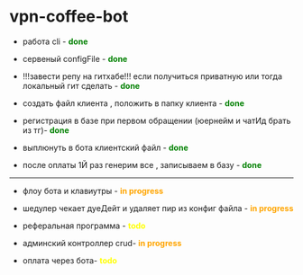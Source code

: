 # vpn-coffee-bot

- работа cli - <span style="color:green">**done**</span>

- сервеный configFile - <span style="color:green">**done**</span>

- !!!завести репу на гитхабе!!! если получиться приватную или тогда локальный гит сделать -  <span style="color:green">**done**</span>
- создать файл клиента , положить в папку клиента - <span style="color:green">**done**</span>
- регистрация в базе при первом обращении (юернейм и чатИд  брать из тг)- <span style="color:green">**done**</span>
- выплюнуть в бота клиентский файл - <span style="color:green">**done**</span>
- после оплаты 1Й раз генерим все , записываем в базу - <span style="color:green">**done**</span>

------------------------------------------------------------------------------------------------------------------------
- флоу бота и клавиутры - <span style="color:orange">**in progress**</span>

- шедулер чекает дуеДейт и удаляет пир из конфиг файла - <span style="color:orange">**in progress**</span>

- реферальная программа - <span style="color:yellow">**todo**</span>

- админский контроллер crud- <span style="color:orange">**in progress**</span>

- оплата через бота- <span style="color:yellow">**todo**</span>

